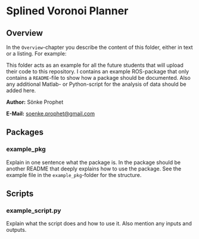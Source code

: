 # Splined Voronoi Planner
## Overview
In the `Overview`-chapter you describe the content of this folder, either in text or a listing. For example:

This folder acts as an example for all the future students that will upload their code to this repository. I contains an example ROS-package that only contains a `README`-file to show how a package should be documented. Also any additional Matlab- or Python-script for the analysis of data should be added here.

**Author:** Sönke Prophet

**E-Mail:** soenke.prophet@gmail.com

## Packages
### example_pkg 
Explain in one sentence what the package is. In the package should be another README that deeply explains how to use the package. See the example file in the `example_pkg`-folder for the structure.

## Scripts
### example_script.py 
Explain what the script does and how to use it. Also mention any inputs and outputs.
